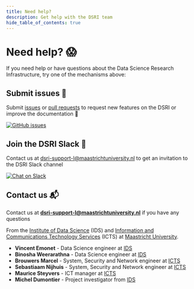 ```yaml
---
title: Need help?
description: Get help with the DSRI team
hide_table_of_contents: true
---
```


# Need help? 😱

If you need help or have questions about the Data Science Research Infrastructure, try one of the mechanisms above:


## Submit issues 📝

Submit [issues](https://github.com/MaastrichtU-IDS/dsri-documentation/issues) or [pull requests](https://github.com/MaastrichtU-IDS/dsri-documentation/pulls) to request new features on the DSRI or improve the documentation 🔧

<a href="https://github.com/MaastrichtU-IDS/dsri-documentation/issues" target="_blank" aria-label="GitHub issues">
    <img alt="GitHub issues" src="https://img.shields.io/github/issues/MaastrichtU-IDS/dsri-documentation?label=dsri-documentation"/>
</a>




## Join the DSRI Slack 💬

Contact us at 
[dsri-support-l@maastrichtuniversity.nl](mailto:dsri-support-l@maastrichtuniversity.nl)
 to get an invitation to the DSRI Slack channel

<a href="https://dsri.slack.com" target="_blank" rel="noreferrer noopener" aria-label="Chat on Slack">
    <img alt="Chat on Slack" src="https://img.shields.io/badge/Chat%20on-Slack-blueviolet"/>
</a>

## Contact us 📬

Contact us at **[dsri-support-l@maastrichtuniversity.nl](mailto:dsri-support-l@maastrichtuniversity.nl)** if you have any questions

From the [Institute of Data Science](https://maastrichtuniversity.nl/ids) (IDS) and [Information and Communications Technology Services](https://maastrichtuniversity.nl/icts) (ICTS) at [Maastricht University](https://maastrichtuniversity.nl).

- **Vincent Emonet** - Data Science engineer at [IDS](https://maastrichtuniversity.nl/ids)
- **Binosha Weerarathna** - Data Science engineer at [IDS](https://maastrichtuniversity.nl/ids)
- **Brouwers Marcel** - System, Security and Network engineer at [ICTS](https://maastrichtuniversity.nl/icts)
- **Sebastiaam Nijhuis** - System, Security and Network engineer at [ICTS](https://maastrichtuniversity.nl/icts)
- **Maurice Steyvers** - ICT manager at [ICTS](https://maastrichtuniversity.nl/icts)
- **Michel Dumontier** - Project investigator from [IDS](https://maastrichtuniversity.nl/ids)